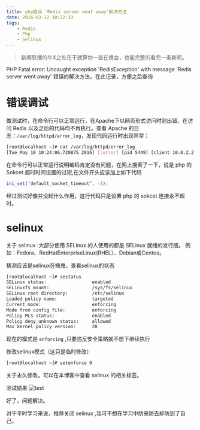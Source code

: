 ```yaml
---
title: php错误 'Redis server went away'解决方法
date: 2016-03-12 10:22:33
tags:
    - Redis
    - Php
    - Selinux
---
```


> 新闻联播的牛X之处在于就算你一直在换台，也能完整的看完一条新闻。

PHP Fatal error: Uncaught exception 'RedisException' with message 'Redis server went away' 错误的解决方法，在此记录，方便之后查询

<!-- more -->

# 错误调试

做测试时，在命令行可以正常运行，在Apache下以网页形式访问时则出错，在访问 Redis 以及之后的代码均不再执行。查看 Apache 的日志：`/var/log/httpd/error_log`，发现代码运行时出现异常：
``` bash
[root@localhost ~]# cat /var/log/httpd/error_log
[Tue May 10 10:24:06.720875 2016] [:error] [pid 5449] [client 10.0.2.2:62045] PHP Fatal error:  Uncaught exception 'RedisException' with message 'Redis server went away' in /var/www/html/redis_test.php:4\nStack trace:\n#0 /var/www/html/redis_test.php(4): Redis->set('domain', 'www.dear521.com')\n#1 {main}\n  thrown in /var/www/html/redis_test.php on line 4
```

在命令行可以正常运行说明编码肯定没有问题，在网上搜索了一下，说是 php 的 Sokcet 超时时间设置的过短,在文件开头应该加上如下代码
``` php
ini_set(‘default_socket_timeout’, -1);
```
经过测试好像并没起什么作用，这行代码只是设置 php 的 sokcet 连接永不超时。

# selinux

关于 selinux :大部分使用 SELinux 的人使用的都是 SELinux 就绪的发行版。
例如：Fedora、RedHatEnterpriseLinux(RHEL）、Debian或Centos。

猜测应该是selinux在搞鬼，查看selinux的状态
``` bash
[root@localhost ~]# sestatus
SELinux status:                 enabled
SELinuxfs mount:                /sys/fs/selinux
SELinux root directory:         /etc/selinux
Loaded policy name:             targeted
Current mode:                   enforcing
Mode from config file:          enforcing
Policy MLS status:              enabled
Policy deny_unknown status:     allowed
Max kernel policy version:      28
```

现在的模式是 `enforcing` ,只要违反安全策略就不想下继续执行

修改selinux模式（这只是临时修改）
``` bash
[root@localhost ~]# setenforce 0
```
关于永久修改，可以在本博客中查看 selinux 的相关标签。

测试结果
![test](https://s2.ax1x.com/2020/02/03/1UErGD.jpg)

好了，问题解决。

对于平时学习来说，推荐关闭 selinux ,我可不想在学习中防来防去却防到了自己。





